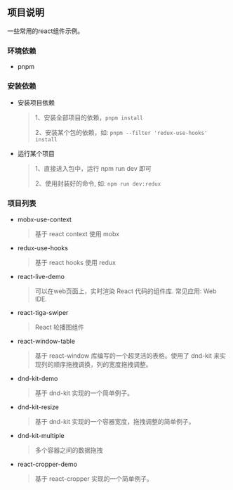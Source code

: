 ## 项目说明

一些常用的react组件示例。

### 环境依赖

- pnpm


### 安装依赖

- 安装项目依赖

  > 1、安装全部项目的依赖，`pnpm install`
  > 
  > 2、安装某个包的依赖，如: `pnpm --filter 'redux-use-hooks' install`

- 运行某个项目

  > 1、直接进入包中，运行 npm run dev 即可
  >
  > 2、使用封装好的命令, 如: `npm run dev:redux`


### 项目列表

- mobx-use-context

  > 基于 react context 使用 mobx

- redux-use-hooks

  > 基于 react hooks 使用 redux

- react-live-demo

  > 可以在web页面上，实时渲染 React 代码的组件库. 常见应用: Web IDE.

- react-tiga-swiper

  > React 轮播图组件
 
- react-window-table
  
  > 基于 react-window 库编写的一个超灵活的表格。使用了 dnd-kit 来实现列的顺序拖拽调换，列的宽度拖拽调整。

- dnd-kit-demo

  > 基于 dnd-kit 实现的一个简单例子。

- dnd-kit-resize

  > 基于 dnd-kit 实现的一个容器宽度，拖拽调整的简单例子。

- dnd-kit-multiple

  > 多个容器之间的数据拖拽
 
- react-cropper-demo

  > 基于 react-cropper 实现的一个简单例子。
